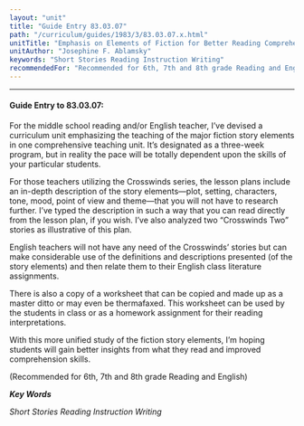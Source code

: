```yaml
---
layout: "unit"
title: "Guide Entry 83.03.07"
path: "/curriculum/guides/1983/3/83.03.07.x.html"
unitTitle: "Emphasis on Elements of Fiction for Better Reading Comprehension"
unitAuthor: "Josephine F. Ablamsky"
keywords: "Short Stories Reading Instruction Writing"
recommendedFor: "Recommended for 6th, 7th and 8th grade Reading and English"
---
```

<body>
<hr/>
 <h4>
  Guide Entry to 83.03.07:
 </h4>
 For the middle school reading and/or English teacher, I’ve devised a curriculum unit emphasizing the teaching of the major fiction story elements in one comprehensive teaching unit.  It’s designated as a three-week program, but in reality the pace will be totally dependent upon the skills of your particular students.
 <p>
  For those teachers utilizing the Crosswinds series, the lesson plans include an in-depth description of the story elements—plot, setting, characters, tone, mood, point of view and theme—that you will not have to research further.  I’ve typed the description in such a way that you can read directly from the lesson plan, if you wish.  I’ve also analyzed two “Crosswinds Two” stories as illustrative of this plan.
 </p>
 <p>
  English teachers will not have any need of the Crosswinds’ stories but can make considerable use of the definitions and descriptions presented (of the story elements) and then relate them to their English class literature assignments.
 </p>
 <p>
  There is also a copy of a worksheet that can be copied and made up as a master ditto or may even be thermafaxed.  This worksheet can be used by the students in class or as a homework assignment for their reading interpretations.
 </p>
 <p>
  With this more unified study of the fiction story elements, I’m hoping students will gain better insights from what they read and improved comprehension skills.
 </p>
 <p>
  (Recommended for 6th, 7th and 8th grade Reading and English)
 </p>
<p>
  <b>
   <i>
    Key Words
   </i>
  </b>
  <br/>
 </p>
 <p>
  <i>
   Short Stories Reading Instruction Writing
  </i>
 </p>

</body>